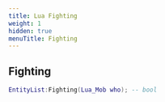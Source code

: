```yaml
---
title: Lua Fighting
weight: 1
hidden: true
menuTitle: Fighting
---
```

## Fighting
```lua
EntityList:Fighting(Lua_Mob who); -- bool
```